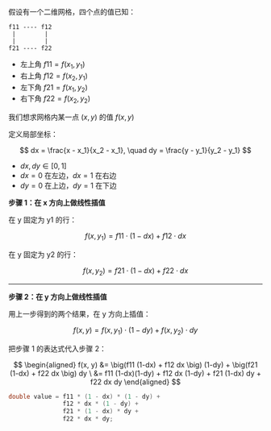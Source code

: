 假设有一个二维网格，四个点的值已知：

```
f11 ---- f12
 |        |
 |        |
f21 ---- f22
```

* 左上角 $f11 = f(x_1, y_1)$
* 右上角 $f12 = f(x_2, y_1)$
* 左下角 $f21 = f(x_1, y_2)$
* 右下角 $f22 = f(x_2, y_2)$

我们想求网格内某一点 $(x, y)$ 的值 $f(x, y)$

定义局部坐标：

$$
dx = \frac{x - x_1}{x_2 - x_1}, \quad dy = \frac{y - y_1}{y_2 - y_1}
$$

* $dx, dy \in [0,1]$
* $dx = 0$ 在左边，$dx = 1$ 在右边
* $dy = 0$ 在上边，$dy = 1$ 在下边


**步骤 1：在 x 方向上做线性插值**

在 y 固定为 y1 的行：

$$
f(x, y_1) = f11 \cdot (1 - dx) + f12 \cdot dx
$$

在 y 固定为 y2 的行：

$$
f(x, y_2) = f21 \cdot (1 - dx) + f22 \cdot dx
$$

---

**步骤 2：在 y 方向上做线性插值**

用上一步得到的两个结果，在 y 方向上插值：

$$
f(x, y) = f(x, y_1) \cdot (1 - dy) + f(x, y_2) \cdot dy
$$


把步骤 1 的表达式代入步骤 2：

$$
\begin{aligned}
f(x, y) &= \big(f11 (1-dx) + f12 dx \big) (1-dy) + \big(f21 (1-dx) + f22 dx \big) dy \
&= f11 (1-dx)(1-dy) + f12 dx (1-dy) + f21 (1-dx) dy + f22 dx dy
\end{aligned}
$$

```cpp
double value = f11 * (1 - dx) * (1 - dy) +
               f12 * dx * (1 - dy) +
               f21 * (1 - dx) * dy +
               f22 * dx * dy;
```
